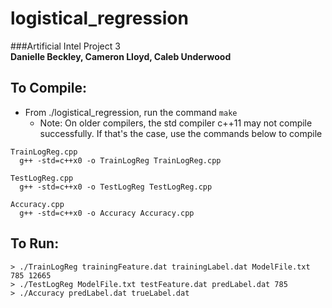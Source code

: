 # logistical_regression<br>
###Artificial Intel Project 3<br>
**Danielle Beckley, Cameron Lloyd, Caleb Underwood**<br>

To Compile:
-----------

- From ./logistical_regression, run the command `make`
  - Note: On older compilers, the std compiler c++11 may not compile successfully. If that's the case, use the commands below to compile 

```
TrainLogReg.cpp
  g++ -std=c++x0 -o TrainLogReg TrainLogReg.cpp
  
TestLogReg.cpp
  g++ -std=c++x0 -o TestLogReg TestLogReg.cpp
  
Accuracy.cpp
  g++ -std=c++x0 -o Accuracy Accuracy.cpp
 ```
  
To Run:
-----------
```
> ./TrainLogReg trainingFeature.dat trainingLabel.dat ModelFile.txt 785 12665
> ./TestLogReg ModelFile.txt testFeature.dat predLabel.dat 785
> ./Accuracy predLabel.dat trueLabel.dat
```  

